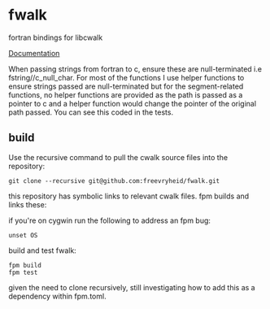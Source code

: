 # fwalk
fortran bindings for libcwalk

[Documentation](https://github.com/likle/cwalk)

When passing strings from fortran to c, ensure these are null-terminated i.e fstring//c_null_char. For most of the functions I use helper functions to ensure strings passed are null-terminated but for the segment-related functions, no helper functions are provided as the path is passed as a pointer to c and a helper function would change the pointer of the original path passed. You can see this coded in the tests.

## build

Use the recursive command to pull the cwalk source files into the repository: 

```
git clone --recursive git@github.com:freevryheid/fwalk.git
```

this repository has symbolic links to relevant cwalk files. fpm builds and links these:

if you're on cygwin run the following to address an fpm bug:

```
unset OS
```

build and test fwalk:

```
fpm build
fpm test
```

given the need to clone recursively, still investigating how to add this as a dependency within fpm.toml. 
